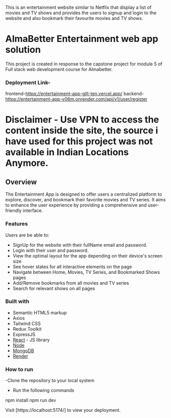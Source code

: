 This is an entertainment website similar to Netflix that display a list of movies and TV shows and provides the users to signup and login to the website and also bookmark their favourite movies and TV shows.

# AlmaBetter Entertainment web app solution

This project is created in response to the capstone project for module 5 of Full stack web development course for Almabetter.

### Deployment Link-
frontend-https://entertainment-app-gilt-ten.vercel.app/
backend-https://entertainment-app-v06m.onrender.com/api/v1/user/register


# Disclaimer - Use VPN to access the content inside the site, the source i have used for this project was not available in Indian Locations Anymore.


## Overview
The Entertainment App is designed to offer users a centralized platform to explore, discover, and bookmark their favorite movies and TV series.
It aims to enhance the user experience by providing a comprehensive and user-friendly interface.




### Features

Users are be able to:
- SignUp for the website with their fullName email and password.
- Login with their user and password.
- View the optimal layout for the app depending on their device's screen size
- See hover states for all interactive elements on the page
- Navigate between Home, Movies, TV Series, and Bookmarked Shows pages
- Add/Remove bookmarks from all movies and TV series
- Search for relevant shows on all pages


### Built with

- Semantic HTML5 markup
- Axios
- Tailwind CSS
- Redux Toolkit
- ExpressJS 
- [React](https://reactjs.org/) - JS library
- [Node](https://nodejs.org/)
- [MongoDB](https://www.mongodb.com/)
- [Render](https://www.render.com)

### How to run

-Clone the repository to your local system

- Run the following commands

npm install
npm run dev

Visit [https://localhost:5174/] to view your deployment.
